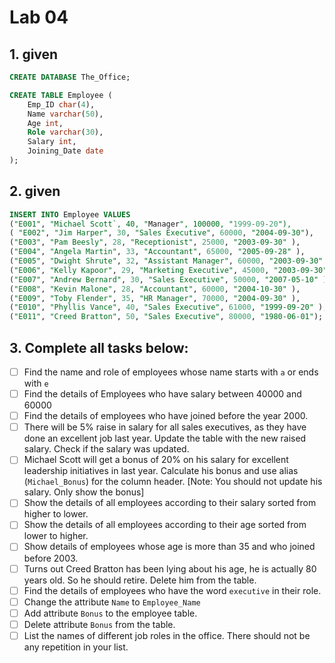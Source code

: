 ﻿# Lab 04

## 1. given

```sql
CREATE DATABASE The_Office;

CREATE TABLE Employee (
    Emp_ID char(4),
    Name varchar(50),
    Age int,
    Role varchar(30),
    Salary int,
    Joining_Date date
);
```

## 2. given

```sql
INSERT INTO Employee VALUES
("E001", "Michael Scott`, 40, "Manager", 100000, "1999-09-20"),
( "E002", "Jim Harper", 30, "Sales Executive", 60000, "2004-09-30"),
("E003", "Pam Beesly", 28, "Receptionist", 25000, "2003-09-30" ),
("E004", "Angela Martin", 33, "Accountant", 65000, "2005-09-28" ),
("E005", "Dwight Shrute", 32, "Assistant Manager", 60000, "2003-09-30" ),
("E006", "Kelly Kapoor", 29, "Marketing Executive", 45000, "2003-09-30" ),
("E007", "Andrew Bernard", 30, "Sales Executive", 50000, "2007-05-10" ),
("E008", "Kevin Malone", 28, "Accountant", 60000, "2004-10-30" ),
("E009", "Toby Flender", 35, "HR Manager", 70000, "2004-09-30" ),
("E010", "Phyllis Vance", 40, "Sales Executive", 61000, "1999-09-20" ),
("E011", "Creed Bratton", 50, "Sales Executive", 80000, "1980-06-01");
```

## 3. Complete all tasks below:

- [ ] Find the name and role of employees whose name starts with `a` or ends with `e`
- [ ] Find the details of Employees who have salary between 40000 and 60000
- [ ] Find the details of employees who have joined before the year 2000.
- [ ] There will be 5% raise in salary for all sales executives, as they have done an excellent job last year. Update the table with the new raised salary. Check if the salary was updated.
- [ ] Michael Scott will get a bonus of 20% on his salary for excellent leadership initiatives in last year. Calculate his bonus and use alias (`Michael_Bonus`) for the column header. [Note: You should not update his salary. Only show the bonus]
- [ ] Show the details of all employees according to their salary sorted from higher to lower.
- [ ] Show the details of all employees according to their age sorted from lower to higher.
- [ ] Show details of employees whose age is more than 35 and who joined before 2003.
- [ ] Turns out Creed Bratton has been lying about his age, he is actually 80 years old. So he should retire. Delete him from the table.
- [ ] Find the details of employees who have the word `executive` in their role.
- [ ] Change the attribute `Name` to `Employee_Name`
- [ ] Add attribute `Bonus` to the employee table.
- [ ] Delete attribute `Bonus` from the table.
- [ ] List the names of different job roles in the office. There should not be any repetition in your list.

